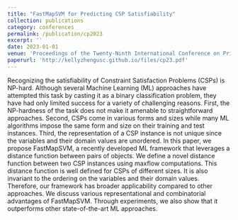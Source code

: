 ```yaml
---
title: "FastMapSVM for Predicting CSP Satisfiability"
collection: publications
category: conferences
permalink: /publication/cp2023
excerpt: ''
date: 2023-01-01
venue: 'Proceedings of the Twenty-Ninth International Conference on Principles and Practice of Constraint Programming (CP-2023)'
paperurl: 'http://kellyzhengusc.github.io/files/cp23.pdf'
---
```



Recognizing the satisfiability of Constraint Satisfaction Problems (CSPs) is NP-hard. Although several Machine Learning (ML) approaches have attempted this task by casting it as a binary classification problem, they have had only limited success for a variety of challenging reasons. First, the NP-hardness of the task does not make it amenable to straightforward approaches. Second, CSPs come in various forms and sizes while many ML algorithms impose the same form and size on their training and test instances. Third, the representation of a CSP instance is not unique since the variables and their domain values are unordered. In this paper, we propose FastMapSVM, a recently developed ML framework that leverages a distance function between pairs of objects. We define a novel distance function between two CSP instances using maxflow computations. This distance function is well defined for CSPs of different sizes. It is also invariant to the ordering on the variables and their domain values. Therefore, our framework has broader applicability compared to other approaches. We discuss various representational and combinatorial advantages of FastMapSVM. Through experiments, we also show that it outperforms other state-of-the-art ML approaches.
